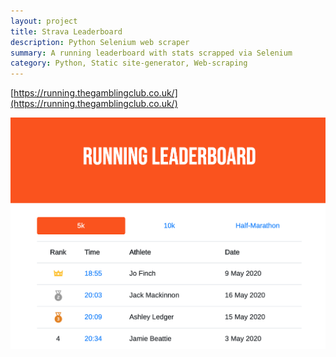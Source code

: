 ```yaml
---
layout: project
title: Strava Leaderboard
description: Python Selenium web scraper
summary: A running leaderboard with stats scrapped via Selenium
category: Python, Static site-generator, Web-scraping
---
```


[https://running.thegamblingclub.co.uk/](https://running.thegamblingclub.co.uk/)

![Screenshot](/assets/strava-leaderboard/screenshot.png)
